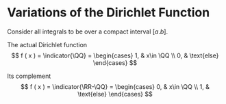 # Variations of the Dirichlet Function
Consider all integrals to be over a compact interval $[a.b]$.

The actual Dirichlet function
$$
f ( x ) = \indicator{\QQ} = \begin{cases}
1, & x\in \QQ \\
0, & \text{else}
\end{cases}
$$

Its complement 
$$
f ( x ) = \indicator{\RR-\QQ} = \begin{cases}
0, & x\in \QQ \\
1, & \text{else}
\end{cases}
$$